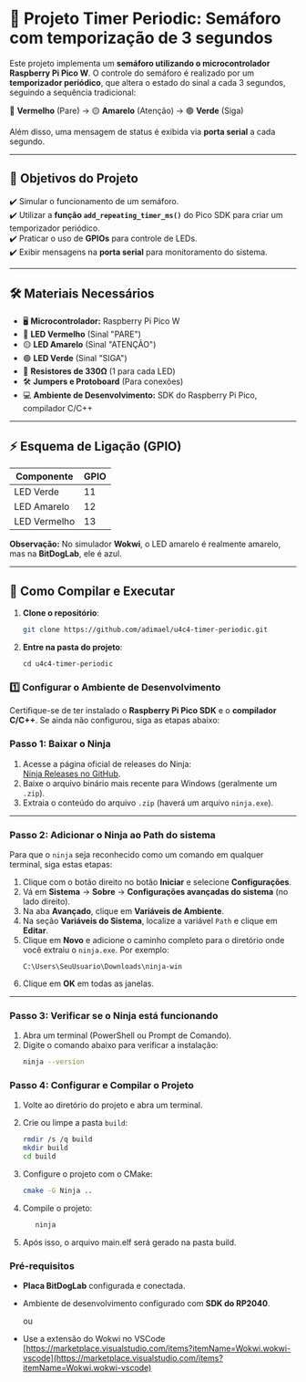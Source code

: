 # 🚦 Projeto Timer Periodic: Semáforo com temporização de 3 segundos

Este projeto implementa um **semáforo utilizando o microcontrolador Raspberry Pi Pico W**. O controle do semáforo é realizado por um **temporizador periódico**, que altera o estado do sinal a cada 3 segundos, seguindo a sequência tradicional:  

🔴 **Vermelho** (Pare) → 🟡 **Amarelo** (Atenção) → 🟢 **Verde** (Siga)  

Além disso, uma mensagem de status é exibida via **porta serial** a cada segundo.

---

## 📌 **Objetivos do Projeto**
✔️ Simular o funcionamento de um semáforo.  
✔️ Utilizar a **função `add_repeating_timer_ms()`** do Pico SDK para criar um temporizador periódico.  
✔️ Praticar o uso de **GPIOs** para controle de LEDs.  
✔️ Exibir mensagens na **porta serial** para monitoramento do sistema.  

---

## 🛠 **Materiais Necessários**
- 🖥️ **Microcontrolador:** Raspberry Pi Pico W  
- 🔴 **LED Vermelho** (Sinal "PARE")  
- 🟡 **LED Amarelo** (Sinal "ATENÇÃO")  
- 🟢 **LED Verde** (Sinal "SIGA")  
- 🔌 **Resistores de 330Ω** (1 para cada LED)  
- 🛠 **Jumpers e Protoboard** (Para conexões)  
- 💻 **Ambiente de Desenvolvimento:** SDK do Raspberry Pi Pico, compilador C/C++  

---

## ⚡ **Esquema de Ligação (GPIO)**
| Componente  | GPIO |
|-------------|------|
| LED Verde   | 11   |
| LED Amarelo | 12   |
| LED Vermelho| 13   |

**Observação:** No simulador **Wokwi**, o LED amarelo é realmente amarelo, mas na **BitDogLab**, ele é azul.

---

## 🚀 **Como Compilar e Executar**

1. **Clone o repositório**:
   ```bash
   git clone https://github.com/adimael/u4c4-timer-periodic.git
   ````
2. **Entre na pasta do projeto**:
   ````
   cd u4c4-timer-periodic
   ````

### **1️⃣ Configurar o Ambiente de Desenvolvimento**
Certifique-se de ter instalado o **Raspberry Pi Pico SDK** e o **compilador C/C++**. Se ainda não configurou, siga as etapas abaixo:

### Passo 1: Baixar o Ninja
   1. Acesse a página oficial de releases do Ninja:  
   [Ninja Releases no GitHub](https://github.com/ninja-build/ninja/releases).
   2. Baixe o arquivo binário mais recente para Windows (geralmente um `.zip`).
   3. Extraia o conteúdo do arquivo `.zip` (haverá um arquivo `ninja.exe`).

   ---

   ### Passo 2: Adicionar o Ninja ao Path do sistema
   Para que o `ninja` seja reconhecido como um comando em qualquer terminal, siga estas etapas:

   1. Clique com o botão direito no botão **Iniciar** e selecione **Configurações**.
   2. Vá em **Sistema** → **Sobre** → **Configurações avançadas do sistema** (no lado direito).
   3. Na aba **Avançado**, clique em **Variáveis de Ambiente**.
   4. Na seção **Variáveis do Sistema**, localize a variável `Path` e clique em **Editar**.
   5. Clique em **Novo** e adicione o caminho completo para o diretório onde você extraiu o `ninja.exe`. Por exemplo:
      ````
      C:\Users\SeuUsuario\Downloads\ninja-win
      ````
   6. Clique em **OK** em todas as janelas.

   ---

   ### Passo 3: Verificar se o Ninja está funcionando
   1. Abra um terminal (PowerShell ou Prompt de Comando).
   2. Digite o comando abaixo para verificar a instalação:
      ```bash
      ninja --version
      ````

   ### Passo 4: Configurar e Compilar o Projeto

   1. Volte ao diretório do projeto e abra um terminal.
   2. Crie ou limpe a pasta `build`:
      ```bash
      rmdir /s /q build
      mkdir build
      cd build
      
   3. Configure o projeto com o CMake:
      ```bash
      cmake -G Ninja ..
      ````
   4. Compile o projeto:

      ```bash
         ninja
      ````

   5. Após isso, o arquivo main.elf será gerado na pasta build.

### Pré-requisitos
- **Placa BitDogLab** configurada e conectada.
- Ambiente de desenvolvimento configurado com **SDK do RP2040**.

   ou

- Use a extensão do Wokwi no VSCode [https://marketplace.visualstudio.com/items?itemName=Wokwi.wokwi-vscode](https://marketplace.visualstudio.com/items?itemName=Wokwi.wokwi-vscode)
